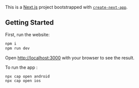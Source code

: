 This is a [Next.js](https://nextjs.org/) project bootstrapped with [`create-next-app`](https://github.com/vercel/next.js/tree/canary/packages/create-next-app).

## Getting Started

First, run the website:

```bash
npm i
npm run dev
```

Open [http://localhost:3000](http://localhost:3000) with your browser to see the result.

To run the app :

```bash
npx cap open android
npx cap open ios
```
